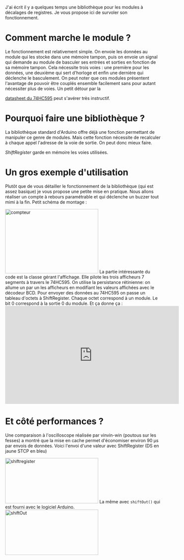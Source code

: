 J'ai écrit il y a quelques temps une bibliothèque pour les modules à décalages de registres. Je vous propose ici de survoler son fonctionnement. 
# Comment marche le module ? 
Le fonctionnement est relativement simple. On envoie les données au module qui les stocke dans une mémoire tampon, puis on envoie un signal qui demande au module de basculer ses entrées et sorties en fonction de sa mémoire tampon. Cela nécessite trois voies : une première pour les données, une deuxième qui sert d'horloge et enfin une dernière qui déclenche le basculement. On peut noter que ces modules présentent l'avantage de pouvoir être couplés ensemble facilement sans pour autant nécessiter plus de voies. Un petit détour par la 

[datasheet du 74HC595][1] peut s'avérer très instructif. 
# Pourquoi faire une bibliothèque ? 
La bibliothèque standard d'Arduino offre déjà une fonction permettant de manipuler ce genre de modules. Mais cette fonction nécessite de recalculer à chaque appel l'adresse de la voie de sortie. On peut donc mieux faire. 

*ShiftRegister* garde en mémoire les voies utilisées. 
# Un gros exemple d'utilisation 
Plutôt que de vous détailler le fonctionnement de la bibliothèque (qui est assez basique) je vous propose une petite mise en pratique. Nous allons réaliser un compte à rebours paramétrable et qui déclenche un buzzer tout mimi à la fin. Petit schéma de montage : 

<a href="http://sivigik.com/wp-content/uploads/2016/02/compteur.png" rel="attachment wp-att-539"><img src="http://sivigik.com/wp-content/uploads/2016/02/compteur-300x207.png" alt="compteur" width="300" height="207" class="alignnone size-medium wp-image-539" /></a> La partie intéressante du code est la classe gérant l'affichage. Elle pilote les trois afficheurs 7 segments à travers le 74HC595. On utilise la persistance rétinienne: on allume un par un les afficheurs en modifiant les valeurs affichées avec le décodeur BCD. Pour envoyer des données au 74HC595 on passe un tableau d'octets à ShiftRegister. Chaque octet correspond à un module. Le bit 0 correspond à la sortie 0 du module. Et ça donne ça : <iframe width="560" height="315" src="https://www.youtube.com/embed/nDuBeRTyxB0" frameborder="0" allowfullscreen></iframe> 
# Et côté performances ? 
Une comparaison à l'oscilloscope réalisée par vinvin-win (poutous sur les fesses) a montré que la mise en cache permet d'économiser environ 90 µs par envois de données. Voici l'envoi d'une valeur avec ShiftRegister (DS en jaune STCP en bleu) 

<a href="http://sivigik.com/wp-content/uploads/2016/02/shiftregister.png" rel="attachment wp-att-536"><img src="http://sivigik.com/wp-content/uploads/2016/02/shiftregister-300x146.png" alt="shiftregister" width="300" height="146" class="alignnone size-medium wp-image-536" /></a> La même avec `shiftOut()` qui est fourni avec le logiciel Arduino. <a href="http://sivigik.com/wp-content/uploads/2016/02/shiftOut.png" rel="attachment wp-att-537"><img src="http://sivigik.com/wp-content/uploads/2016/02/shiftOut-300x146.png" alt="shiftOut" width="300" height="146" class="alignnone size-medium wp-image-537" /></a>

 [1]: http://www.nxp.com/documents/data_sheet/74HC_HCT595.pdf
